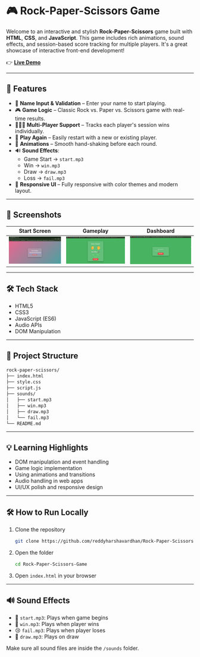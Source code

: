 # 🎮 Rock-Paper-Scissors Game

Welcome to an interactive and stylish **Rock-Paper-Scissors** game built with **HTML**, **CSS**, and **JavaScript**. This game includes rich animations, sound effects, and session-based score tracking for multiple players. It's a great showcase of interactive front-end development!

👉 [**Live Demo**](https://reddyharshavardhan.github.io/Rock-Paper-Scissors-Game/)

---

## 🚀 Features

- 📝 **Name Input & Validation** – Enter your name to start playing.
- 🎮 **Game Logic** – Classic Rock vs. Paper vs. Scissors game with real-time results.
- 🧑‍🤝‍🧑 **Multi-Player Support** – Tracks each player's session wins individually.
- 🔁 **Play Again** – Easily restart with a new or existing player.
- 🎉 **Animations** – Smooth hand-shaking before each round.
- 🔊 **Sound Effects**:
  - Game Start → `start.mp3`
  - Win → `win.mp3`
  - Draw → `draw.mp3`
  - Loss → `fail.mp3`
- 🌈 **Responsive UI** – Fully responsive with color themes and modern layout.

---


## 📸 Screenshots

| Start Screen | Gameplay | Dashboard |
|--------------|----------|-----------|
| ![Start](start.png) | ![Game](game.png) | ![Scoreboard](scoreboard.png) |

---

## 🛠️ Tech Stack

- HTML5
- CSS3
- JavaScript (ES6)
- Audio APIs
- DOM Manipulation

---

## 📁 Project Structure

```plaintext
rock-paper-scissors/
├── index.html
├── style.css
├── script.js
├── sounds/
│   ├── start.mp3
│   ├── win.mp3
│   ├── draw.mp3
│   └── fail.mp3
└── README.md

```

---

## 💡 Learning Highlights

- DOM manipulation and event handling  
- Game logic implementation  
- Using animations and transitions  
- Audio handling in web apps  
- UI/UX polish and responsive design  

---

## 🛠️ How to Run Locally

1. Clone the repository  
   ```bash
   git clone https://github.com/reddyharshavardhan/Rock-Paper-Scissors-Game.git
   ```
2. Open the folder  
   ```bash
   cd Rock-Paper-Scissors-Game
   ```
3. Open `index.html` in your browser  
---

## 🔊 Sound Effects

- 🎵 `start.mp3`: Plays when game begins  
- 🎉 `win.mp3`: Plays when player wins  
- 😢 `fail.mp3`: Plays when player loses  
- 🤝 `draw.mp3`: Plays on draw  

Make sure all sound files are inside the `/sounds` folder.
